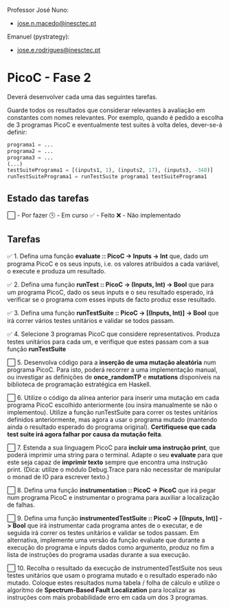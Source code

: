 
Professor José Nuno:
* jose.n.macedo@inesctec.pt

Emanuel (pystrategy):
* jose.e.rodrigues@inesctec.pt

# PicoC - Fase 2 

Deverá desenvolver cada uma das seguintes tarefas. 

Guarde todos os resultados que considerar relevantes à avaliação em constantes com nomes relevantes. 
Por exemplo, quando é pedido a escolha de 3 programas PicoC e eventualmente test suites à volta deles, dever-se-á definir:

```python
programa1 = ...
programa2 = ...
programa3 = ...
(...)
testSuitePrograma1 = [(inputs1, 1), (inputs2, 17), (inputs3, -348)]
runTestSuitePrograma1 = runTestSuite programa1 testSuitePrograma1
```

## Estado das tarefas
⬜ - Por fazer
🕓 - Em curso
✅ - Feito
❌ - Não implementado

## Tarefas
✅ 1. Defina uma função **evaluate :: PicoC -> Inputs -> Int** que, dado
   um programa PicoC e os seus inputs, i.e. os valores atribuídos a cada
   variável, o execute e produza um resultado.

✅ 2. Defina uma função **runTest :: PicoC -> (Inputs, Int) -> Bool** que
   para um programa PicoC, dado os seus inputs e o seu resultado esperado,
   irá verificar se o programa com esses inputs de facto produz esse resultado.

✅ 3. Defina uma função **runTestSuite :: PicoC -> [(Inputs, Int)] -> Bool** que irá correr vários testes unitários 
e validar se todos passam.

✅ 4. Selecione 3 programas PicoC que considere representativos. Produza testes
   unitários para cada um, e verifique que estes passam com a sua função
   **runTestSuite**

⬜ 5. Desenvolva código para a **inserção de uma mutação aleatória** num programa PicoC. 
Para isto, poderá recorrer a uma implementação manual, ou investigar as definições de 
**once_randomTP** e **mutations** disponíveis na biblioteca de programação estratégica em Haskell.

⬜ 6. Utilize o código da alínea anterior para inserir uma mutação em cada programa PicoC 
escolhido anteriormente (ou insira manualmente se não o implementou). 
Utilize a função runTestSuite para correr os testes unitários definidos anteriormente, 
mas agora a usar o programa mutado (mantendo ainda o resultado esperado do programa original). 
**Certifiquese que cada test suite irá agora falhar por causa da mutação feita**.

⬜ 7. Estenda a sua linguagem PicoC para **incluir uma instrução print**, que poderá imprimir uma string para o terminal. 
Adapte o seu **evaluate** para que este seja capaz de **imprimir texto** sempre que encontra uma instrução print. 
(Dica: utilize o módulo Debug.Trace para não necessitar de manipular o monad de IO para escrever texto.)

⬜ 8. Defina uma função **instrumentation :: PicoC -> PicoC** que irá pegar num programa PicoC e 
instrumentar o programa para auxiliar a localização de falhas.

⬜ 9. Defina uma função **instrumentedTestSuite :: PicoC -> [(Inputs, Int)] -> Bool** que irá instrumentar cada 
programa antes de o executar, e de seguida irá correr os testes unitários e validar se todos passam.
Em alternativa, implemente uma versão da função evaluate que durante a execução do programa e inputs dados 
como argumento, produz no fim a lista de instruções do programa usadas durante a sua execução.

⬜ 10. Recolha o resultado da execução de instrumentedTestSuite nos seus testes unitários que usam o programa mutado 
e o resultado esperado não mutado. 
Coloque estes resultados numa tabela / folha de cálculo e utilize o algoritmo de **Spectrum-Based Fault Localization** 
para localizar as instruções com mais probabilidade erro em cada um dos 3 programas.

